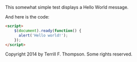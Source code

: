 This somewhat simple test displays a Hello World message.

And here is the code: 

```HTML
<script>
    $(document).ready(function() { 
      alert('Hello world!');   
    });
</script>
```

Copyright 2014 by Terrill F. Thompson. Some rights reserved.
